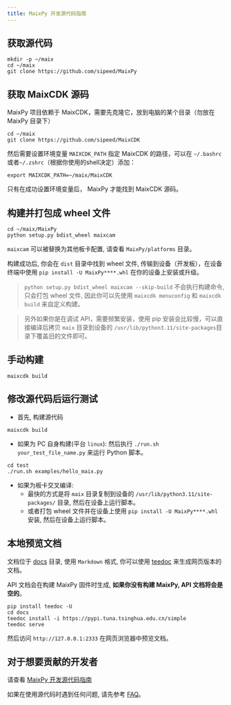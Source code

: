```yaml
---
title: MaixPy 开发源代码指南
---
```


## 获取源代码

```shell
mkdir -p ~/maix
cd ~/maix
git clone https://github.com/sipeed/MaixPy
```

## 获取 MaixCDK 源码

MaixPy 项目依赖于 MaixCDK，需要先克隆它，放到电脑的某个目录（勿放在 MaixPy 目录下）

```shell
cd ~/maix
git clone https://github.com/sipeed/MaixCDK
```

然后需要设置环境变量 `MAIXCDK_PATH` 指定 MaixCDK 的路径，可以在 `~/.bashrc` 或者`~/.zshrc`（根据你使用的shell决定）添加：

```shell
export MAIXCDK_PATH=~/maix/MaixCDK
```

只有在成功设置环境变量后， MaixPy 才能找到 MaixCDK 源码。

## 构建并打包成 wheel 文件

```shell
cd ~/maix/MaixPy
python setup.py bdist_wheel maixcam
```

`maixcam` 可以被替换为其他板卡配置, 请查看 `MaixPy/platforms` 目录。

构建成功后, 你会在 `dist` 目录中找到 wheel 文件, 传输到设备（开发板），在设备终端中使用 `pip install -U MaixPy****.whl` 在你的设备上安装或升级。

> `python setup.py bdist_wheel maixcam --skip-build` 不会执行构建命令, 只会打包 wheel 文件, 因此你可以先使用 `maixcdk menuconfig` 和 `maixcdk build` 来自定义构建。

> 另外如果你是在调试 API，需要频繁安装，使用 pip 安装会比较慢，可以直接编译后拷贝 `maix` 目录到设备的 `/usr/lib/python3.11/site-packages`目录下覆盖旧的文件即可。


## 手动构建

```shell
maixcdk build
```

## 修改源代码后运行测试

* 首先, 构建源代码
```shell
maixcdk build
```

* 如果为 PC 自身构建(平台 `linux`):
然后执行 `./run.sh your_test_file_name.py` 来运行 Python 脚本。
```shell
cd test
./run.sh examples/hello_maix.py
```

* 如果为板卡交叉编译:
  * 最快的方式是将 `maix` 目录复制到设备的 `/usr/lib/python3.11/site-packages/` 目录, 然后在设备上运行脚本。
  * 或者打包 wheel 文件并在设备上使用 `pip install -U MaixPy****.whl` 安装, 然后在设备上运行脚本。

## 本地预览文档

文档位于 [docs](https://github.com/sipeed/MaixPy/tree/main/docs) 目录, 使用 `Markdown` 格式, 你可以使用 [teedoc](https://github.com/teedoc/teedoc) 来生成网页版本的文档。

API 文档会在构建 MaixPy 固件时生成, **如果你没有构建 MaixPy, API 文档将会是空的**。

```shell
pip install teedoc -U
cd docs
teedoc install -i https://pypi.tuna.tsinghua.edu.cn/simple
teedoc serve
```

然后访问 `http://127.0.0.1:2333` 在网页浏览器中预览文档。

## 对于想要贡献的开发者

请查看 [MaixPy 开发源代码指南](./contribute.md)

如果在使用源代码时遇到任何问题, 请先参考 [FAQ](./faq.md)。
